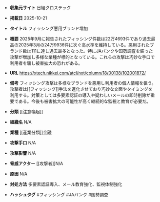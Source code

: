 - **収集元サイト**
日経クロステック

- **掲載日**
2025-10-21

- **タイトル**
フィッシング悪用ブランド増加

- **概要**
2025年9月に報告されたフィッシング件数は22万4693件であり過去最高の2025年3月の24万9936件に次ぐ高水準を維持している。悪用されたブランド数は111に達し過去最多となった。特にJAバンクや国勢調査を装った攻撃が増加し多様な業種が標的となっている。これらの攻撃は巧妙な手口で利用者を騙し被害拡大の恐れがある。

- **URL**
https://xtech.nikkei.com/atcl/nxt/column/18/00138/102001872/

- **備考**
フィッシング攻撃は多様なブランドを悪用し利用者の個人情報を狙う。攻撃者は[[フィッシング]]手法を進化させており巧妙な文面やタイミングを利用する。対策としては多要素認証の導入や疑わしいメールの即時削除が重要である。今後も被害拡大の可能性が高く継続的な監視と教育が必要だ。

- **分類**
[[注意喚起]]

- **組織名**
N/A

- **業種**
[[産業分類]]金融

- **攻撃手口**
N/A

- **攻撃影響**
N/A

- **脅威アクター**
[[攻撃者]]N/A

- **原因**
N/A

- **対処方法**
多要素認証導入、メール教育強化、監視体制強化

- **ハッシュタグ**
#フィッシング #JAバンク #国勢調査
